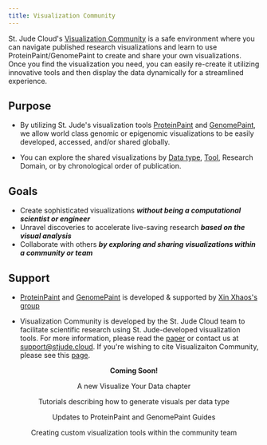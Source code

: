 ```yaml
---
title: Visualization Community
---
```


St. Jude Cloud's [Visualization Community](https://viz.stjude.cloud/) is a safe environment where you can navigate published research visualizations and learn to use ProteinPaint/GenomePaint to create and share your own visualizations. Once you find the visualization you need, you can easily re-create it utilizing innovative tools and then display the data dynamically for a streamlined experience.

## Purpose
* By utilizing St. Jude's visualization tools [ProteinPaint](https://viz.stjude.cloud/tools/proteinpaint/) and [GenomePaint](https://viz.stjude.cloud/tools/genomepaint/), we allow world class genomic or epigenomic visualizations to be easily developed, accessed, and/or shared globally.

* You can explore the shared visualizations by [Data type](/docs/visualization-community/datatypes/index.md/Supporteddatatypes/), [Tool](https://viz.stjude.cloud/tools), Research Domain, or by chronological order of publication.

## Goals
* Create sophisticated visualizations ***without being a computational scientist or engineer***
* Unravel discoveries to accelerate live-saving research ***based on the visual analysis***
* Collaborate with others ***by exploring and sharing visualizations within a community or team***

## Support
* [ProteinPaint](https://viz.stjude.cloud/tools/proteinpaint/) and [GenomePaint](https://viz.stjude.cloud/tools/genomepaint/) is developed & supported by [Xin Xhaos's group](https://www.stjude.org/directory/z/xin-zhou.html)

* Visualization Community is developed by the St. Jude Cloud team to facilitate scientific research using St. Jude-developed visualization tools. For more information, please read the [paper](https://cancerdiscovery.aacrjournals.org/content/11/5/1082) or contact us at support@stjude.cloud. If you're wishing to cite Visualizaiton Community, please see this [page](https://university.stjude.cloud/docs/citing-stjude-cloud/).


<p align="center">
    <a style="font-weight: bold" >Coming Soon!</a></p>
<p align="center"> 
    <a style="font-weight: light" >A new Visualize Your Data chapter</p>
<p align="center"> 
    <a style="font-weight: light" >Tutorials describing how to generate visuals per data type</p>
<p align="center"> 
    <a style="font-weight: light" >Updates to ProteinPaint and GenomePaint Guides</p>
<p align="center"> 
    <a style="font-weight: light" >Creating custom visualization tools within the community team</a></p>